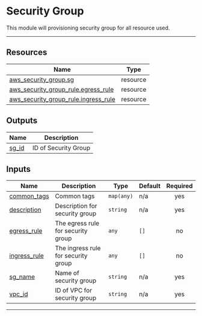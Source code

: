 # Security Group

This module will provisioning security group for all resource used.

---

## Resources

| Name | Type |
|------|------|
| [aws_security_group.sg](https://registry.terraform.io/providers/hashicorp/aws/latest/docs/resources/security_group) | resource |
| [aws_security_group_rule.egress_rule](https://registry.terraform.io/providers/hashicorp/aws/latest/docs/resources/security_group_rule) | resource |
| [aws_security_group_rule.ingress_rule](https://registry.terraform.io/providers/hashicorp/aws/latest/docs/resources/security_group_rule) | resource |

## Outputs

| Name | Description |
|------|-------------|
| <a name="output_sg_id"></a> [sg\_id](#output\_sg\_id) | ID of Security Group |

## Inputs

| Name | Description | Type | Default | Required |
|------|-------------|------|---------|:--------:|
| <a name="input_common_tags"></a> [common\_tags](#input\_common\_tags) | Common tags | `map(any)` | n/a | yes |
| <a name="input_description"></a> [description](#input\_description) | Description for security group | `string` | n/a | yes |
| <a name="input_egress_rule"></a> [egress\_rule](#input\_egress\_rule) | The egress rule for security group | `any` | `[]` | no |
| <a name="input_ingress_rule"></a> [ingress\_rule](#input\_ingress\_rule) | The ingress rule for security group | `any` | `[]` | no |
| <a name="input_sg_name"></a> [sg\_name](#input\_sg\_name) | Name of security group | `string` | n/a | yes |
| <a name="input_vpc_id"></a> [vpc\_id](#input\_vpc\_id) | ID of VPC for security group | `string` | n/a | yes |

---
